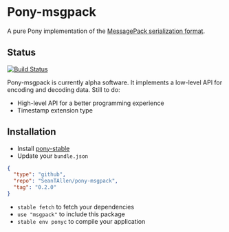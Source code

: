 # Pony-msgpack

A pure Pony implementation of the [MessagePack serialization format](http://msgpack.org/).

## Status

[![Build Status](https://travis-ci.org/SeanTAllen/pony-msgpack.svg?branch=master)](https://travis-ci.org/SeanTAllen/pony-msgpack)

Pony-msgpack is currently alpha software. It implements a low-level API for encoding and decoding data. Still to do:

- High-level API for a better programming experience
- Timestamp extension type

## Installation

* Install [pony-stable](https://github.com/ponylang/pony-stable)
* Update your `bundle.json`

```json
{ 
  "type": "github",
  "repo": "SeanTAllen/pony-msgpack",
  "tag": "0.2.0"
}
```

* `stable fetch` to fetch your dependencies
* `use "msgpack"` to include this package
* `stable env ponyc` to compile your application

